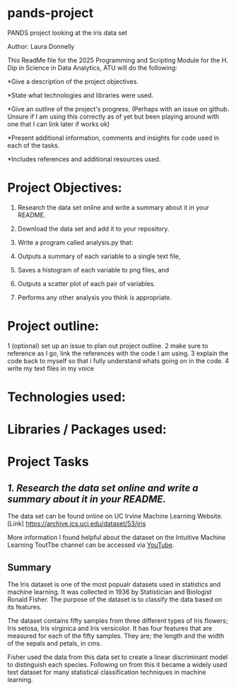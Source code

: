 # pands-project
PANDS project looking at the iris data set

Author: Laura Donnelly

This ReadMe file for the 2025 Programming and Scripting Module for the H. Dip in Science in Data Analytics, ATU will do the following:

*Give a description of the project objectives.

*State what technologies and libraries were used.

*Give an outline of the project's progress. (Perhaps with an issue on github. Unsure if I am using this correctly as of yet but been playing around with one that I can link later if works ok)

*Present additional information, comments and insights for code used in each of the tasks.

*Includes references and additional resources used.

# Project Objectives:
1. Research the data set online and write a summary about it in your README. 
2. Download the data set and add it to your repository.
   
3. Write a program called analysis.py that:
   
1. Outputs a summary of each variable to a single text file, 
2. Saves a histogram of each variable to png files, and 
3. Outputs a scatter plot of each pair of variables. 
4. Performs any other analysis you think is appropriate.



# Project outline:

1 (optional) set up an issue to plan out project outline. 
2 make sure to reference as I go, link the references with the code I am using.
3 explain the code back to myself so that i fully understand whats going on in the code.
4 write my text files in my voice


# Technologies used:


# Libraries / Packages used:


# **Project Tasks**

## *1. Research the data set online and write a summary about it in your README.*

The data set can be found online on UC Irvine Machine Learning Website.
[Link] https://archive.ics.uci.edu/dataset/53/iris

More information I found helpful about the dataset on the Intuitive Machine Learning ToutTbe channel can be accessed via [YouTube](https://www.youtube.com/watch?v=5dLG3JDk2VU).

## Summary

The Iris dataset is one of the most popualr datasets used in statistics and machine learning. It was collected in 1936 by Statistician and Biologist Ronald Fisher. The purpose of the dataset is to classify the data based on its features.

The dataset contains fifty samples from three different types of Iris flowers; Iris setosa, Iris virginica and Iris versicolor. It has four features that are measured for each of the fifty samples. They are; the length and the width of the sepals and petals, in cms.

Fisher used the data from this data set to create a linear discriminant model to distinguish each species. Following on from this it became a widely used test dataset for many statistical classification techniques in machine learning.


